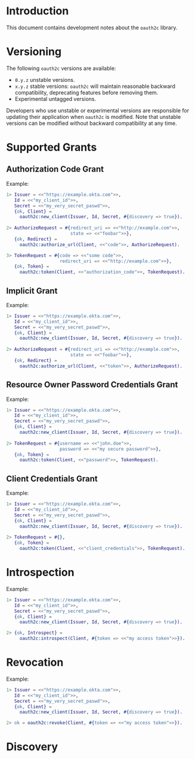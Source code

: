 # Introduction
This document contains development notes about the `oauth2c` library.

# Versioning
The following `oauth2c` versions are available:
- `0.y.z` unstable versions.
- `x.y.z` stable versions: `oauth2c` will maintain reasonable backward
  compatibility, deprecating features before removing them.
- Experimental untagged versions.

Developers who use unstable or experimental versions are responsible for
updating their application when `oauth2c` is modified. Note that
unstable versions can be modified without backward compatibility at any
time.

# Supported Grants
## Authorization Code Grant
Example:
```erlang
1> Issuer = <<"https://example.okta.com">>,
   Id = <<"my_client_id">>,
   Secret = <<"my_very_secret_paswd">>,
   {ok, Client} =
     oauth2c:new_client(Issuer, Id, Secret, #{discovery => true}).
     
2> AuthorizeRequest = #{redirect_uri => <<"http://example.com">>,
                        state => <<"foobar">>},
   {ok, Redirect} =
     oauth2c:authorize_url(Client, <<"code">>, AuthorizeRequest).

3> TokenRequest = #{code => <<"some code">>,
                    redirect_uri => <<"http://example.com">>},
   {ok, Token} =
     oauth2c:token(Client, <<"authorization_code">>, TokenRequest).
```

## Implicit Grant
Example:
```erlang
1> Issuer = <<"https://example.okta.com">>,
   Id = <<"my_client_id">>,
   Secret = <<"my_very_secret_paswd">>,
   {ok, Client} =
     oauth2c:new_client(Issuer, Id, Secret, #{discovery => true}).
     
2> AuthorizeRequest = #{redirect_uri => <<"http://example.com">>,
                        state => <<"foobar">>},
   {ok, Redirect} =
     oauth2c:authorize_url(Client, <<"token">>, AuthorizeRequest).
```

## Resource Owner Password Credentials Grant
Example:
```erlang
1> Issuer = <<"https://example.okta.com">>,
   Id = <<"my_client_id">>,
   Secret = <<"my_very_secret_paswd">>,
   {ok, Client} =
     oauth2c:new_client(Issuer, Id, Secret, #{discovery => true}).
     
2> TokenRequest = #{username => <<"john.doe">>,
                    password => <<"my secure password">>},
   {ok, Token} =
     oauth2c:token(Client, <<"password">>, TokenRequest).
```

## Client Credentials Grant
Example:
```erlang
1> Issuer = <<"https://example.okta.com">>,
   Id = <<"my_client_id">>,
   Secret = <<"my_very_secret_paswd">>,
   {ok, Client} =
     oauth2c:new_client(Issuer, Id, Secret, #{discovery => true}).
     
2> TokenRequest = #{},
   {ok, Token} =
     oauth2c:token(Client, <<"client_credentials">>, TokenRequest).
```

# Introspection
Example:
```erlang
1> Issuer = <<"https://example.okta.com">>,
   Id = <<"my_client_id">>,
   Secret = <<"my_very_secret_paswd">>,
   {ok, Client} =
     oauth2c:new_client(Issuer, Id, Secret, #{discovery => true}).

2> {ok, Introspect} =
     oauth2c:introspect(Client, #{token => <<"my access token">>}).
```

# Revocation
Example:
```erlang
1> Issuer = <<"https://example.okta.com">>,
   Id = <<"my_client_id">>,
   Secret = <<"my_very_secret_paswd">>,
   {ok, Client} =
     oauth2c:new_client(Issuer, Id, Secret, #{discovery => true}).

2> ok = oauth2c:revoke(Client, #{token => <<"my access token">>}).
```
# Discovery
